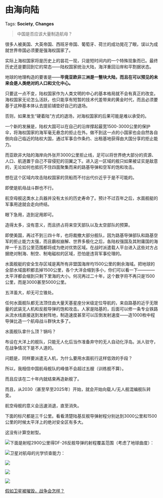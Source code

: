 # 由海向陆

Tags: **Society**, **Changes**

> 中国是否应该大量制造航母？



很多人被美国、大英帝国、西班牙帝国、葡萄牙、荷兰的成功晃花了眼，误以为成就世界帝国必须要是强海权国家了。

实际上海权国家将是历史上的昙花一现，只是短时间内的一个特殊现象而已。最终历史还是要回到它的常态——陆权国家统治大陆，海洋重回沿岸和平割据状态。

地球的地理构造的要害是——**毕竟亚欧非三洲是一整块大陆，而且在可以预见的未来会是人类绝对的人口和文化中心。**

只要这一点不变，陆权国家作为人类文明的中心的基本格局就不会有真正的改变。海权国家无论怎么活跃，也只能享有短暂的技术代差带来的黄金时代，而且必须要基于这种基本体认去提前铺垫好自己的退场。

否则，如果发生“硬着陆”方式的退场，对海权国家的后果可能是难以承受的。

一个新的发展是，陆权大国可以在自己的沿岸撑起最宽1500-3000公里的保护伞，将海权国家的海军毫无悬念的拒止在外。做不到这一点的小国家也会自然各自倒向自己临近的陆权大国，通过军事合作条约、出租基地获得由大国分享的拒止能力。

而亚欧非大陆的海岸向外张开3000公里拒止线，足可以将世界绝大部分的资源、人口、航道置于自己不容侵犯的羽翼之下。进入这一区域的舰只如果被证实是敌意的，无论如何也抵抗不住四面聚集而来的路基导弹和空军的饱和攻击。

想在这个区域内攻击陆权国家的货船而不付出代价近乎于是不可能的。

即使是航母战斗群也不行。

航空母舰这类水上兵器并没有太长的历史寿命了。预计不过百年之后，水面舰艇的军事用途就会走向终结。

眼下急用，造到足用即可。

造得太多，没有意义，而且挤占将来空天部队以及太空部队的预算。

即使美国，再过不到三四十年，也将裁撤大部分舰队，因为路基导弹部队和路基空军的拒止能力太强，而且霸权崩解、世界多极化之后，各陆权强国及其附庸国的海岸一千五百公里范围都将成为绝对优势区域。在战时派遣载人平台进入这些对方占据绝对制海、制空、制电磁权的区域，恐怕是违背军事伦理的。

水面舰艇的安全生存区域是离所有非盟国海岸均1500公里的剩余海域。把地球的全部水域面积都去掉1500公里，各个大洋会缩到多小，你们可以看一下————太平洋都会缩到只剩下里海的大小。何况再过二十年，这个数字将不再只是1500公里，而是3000甚至5000公里。

五洋虽大，却无可立锥处。

任何水面舰队都无法顶住由大量天基星座分米级定位导航的，来自路基的近乎无限量的武装无人机和反舰导弹的饱和攻击。人家是陆基的，后面可以修一条专业铁路从流水线直接送到发射阵地，制造速度甚至可以压倒发射速度——造1000枚中程导弹比造一个航母战斗群快太多了。

水面舰队拿什么顶？锅吗？

布设在大洋上的舰队，只能无人化后当作准备弃守的无人自动化浮岛。派人驻守，在战争情况下是不人道的。

问题是，同样要派遣无人机，为什么要用水面航行这样低效的手段？

所以，我相信中国航母舰队的峰值不会超过五艘（训练舰不算）。

而且应该在二十年内就结束再造新舰了。

而且，从2030（甚至早至2025年）开始，就会开始向载人/无人舰混编舰队转变。

航空母舰的意义会迅速消退，直至消失。

下面的标尺都是三千公里。看看清楚陆基反舰导弹射程分别达到3000公里和1500公里的时候太平洋上的绝对安全区有多大。

这没有计算空射型。

![](https://pic1.zhimg.com/50/v2-eb28a6f1b6c916dcb70c8d46fc294c5b_720w.jpg?source=1940ef5c)下面是射程2900公里得DF-26反舰导弹的射程覆盖范围（考虑了地球曲度）：

![](https://pic3.zhimg.com/50/v2-7bded28d263e7b49f86e971da0131b1b_720w.jpg?source=1940ef5c)卫星对航母的光学侦查能力：

![](https://pic2.zhimg.com/50/v2-0131bd960472f459fabb511bd338210d_720w.jpg?source=1940ef5c)  


![](https://pic1.zhimg.com/50/v2-4867a2109010b2b2c00b61adc9839e70_720w.jpg?source=1940ef5c)  


![](https://pic3.zhimg.com/50/v2-80d494df60a32e0bfbe8b38865e1fb51_720w.jpg?source=1940ef5c)  


[假如卫星被摧毁，战争会怎样？](https://www.zhihu.com/question/22795823/answer/1285944745)

